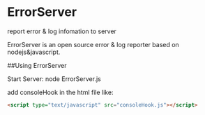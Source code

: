 # ErrorServer

report error &amp; log infomation to server

ErrorServer is an open source error & log reporter based on nodejs&javascript.

##Using ErrorServer

Start Server: node ErrorServer.js

add consoleHook in the html file like:
```html
<script type="text/javascript" src="consoleHook.js"></script>
```

